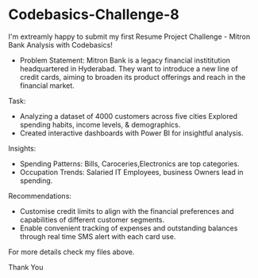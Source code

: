 # Codebasics-Challenge-8

I'm extreamly happy to submit my first Resume Project Challenge - Mitron Bank Analysis with Codebasics!
- Problem Statement:
Mitron Bank is a legacy financial instititution headquartered in Hyderabad. They want to introduce a new line of credit cards, aiming to broaden its product offerings and reach in the financial market.

Task: 
- Analyzing a dataset of 4000 customers across five cities Explored spending habits, income levels, & demographics.
- Created interactive dashboards with Power BI for insightful analysis.
  
Insights:
- Spending Patterns: Bills, Caroceries,Electronics are top categories.
- Occupation Trends: Salaried IT Employees, business Owners lead in spending.
  
Recommendations:
- Customise credit limits to align with the financial preferences and capabilities of different customer segments.
- Enable convenient tracking of expenses and outstanding balances through real time SMS alert with each card use.

For more details check my files above.

Thank You
